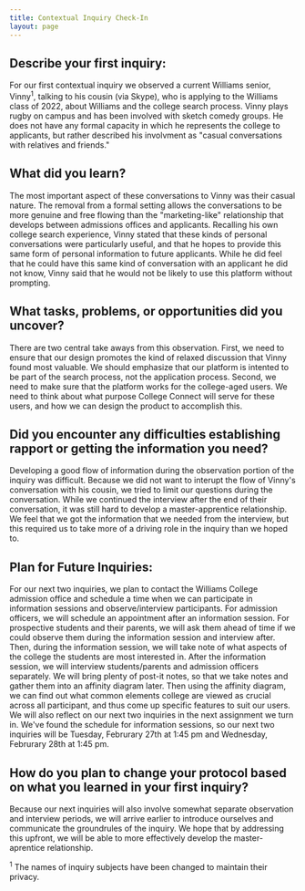 ```yaml
---
title: Contextual Inquiry Check-In 
layout: page
---
```


## Describe your first inquiry:
For our first contextual inquiry we observed a current Williams senior, Vinny<sup>1</sup>, talking to his cousin (via Skype), who is applying to the Williams class of 2022, about Williams and the college search process.  Vinny plays rugby on campus and has been involved with sketch comedy groups.  He does not have any formal capacity in which he represents the college to applicants, but rather described his involvment as "casual conversations with relatives and friends."

## What did you learn?

The most important aspect of these conversations to Vinny was their casual nature.  The removal from a formal setting allows the conversations to be more genuine and free flowing than the "marketing-like" relationship that develops between admissions offices and applicants.  Recalling his own college search experience, Vinny stated that these kinds of personal conversations were particularly useful, and that he hopes to provide this same form of personal information to future applicants.  While he did feel that he could have this same kind of conversation with an applicant he did not know, Vinny said that he would not be likely to use this platform without prompting.

## What tasks, problems, or opportunities did you uncover?

There are two central take aways from this observation. First, we need to ensure that our design promotes the kind of relaxed discussion that Vinny found most valuable.  We should emphasize that our platform is intented to be part of the search process, not the application process.  Second, we need to make sure that the platform works for the college-aged users.  We need to think about what purpose College Connect will serve for these users, and how we can design the product to accomplish this.

## Did you encounter any difficulties establishing rapport or getting the information you need?

Developing a good flow of information during the observation portion of the inquiry was difficult.  Because we did not want to interupt the flow of Vinny's conversation with his cousin, we tried to limit our questions during the conversation.  While we continued the interview after the end of their conversation, it was still hard to develop a master-apprentice relationship.  We feel that we got the information that we needed from the interview, but this required us to take more of a driving role in the inquiry than we hoped to.

## Plan for Future Inquiries:
For our next two inquiries, we plan to contact the Williams College admission office and schedule a time when we can participate in information sessions and observe/interview participants.  For admission officers, we will schedule an appointment after an information session. For prospective students and their parents, we will ask them ahead of time if we could observe them during the information session and interview after.  Then, during the information session, we will take note of what aspects of the college the students are most interested in.  After the information session, we will interview students/parents and admission officers separately.  We will bring plenty of post-it notes, so that we take notes and gather them into an affinity diagram later.  Then using the affinity diagram, we can find out what common elements college are viewed as crucial across all participant, and thus come up specific features to suit our users.  We will also reflect on our next two inquiries in the next assignment we turn in.  We've found the schedule for information sessions, so our next two inquiries will be Tuesday, Februrary 27th at 1:45 pm and Wednesday, Februrary 28th at 1:45 pm.

## How do you plan to change your protocol based on what you learned in your first inquiry?

Because our next inquiries will also involve somewhat separate observation and interview periods, we will arrive earlier to introduce ourselves and communicate the groundrules of the inquiry.  We hope that by addressing this upfront, we will be able to more effectively develop the master-aprentice relationship.

<sup>1</sup> The names of inquiry subjects have been changed to maintain their privacy.
